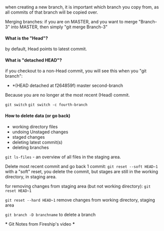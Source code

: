when creating a new branch, it is important which branch you copy from, as all commits of that branch will be copied over.

Merging branches: if you are on MASTER, and you want to merge "Branch-3" into MASTER, then simply "git merge Branch-3"

#### What is the "Head"?

by default, Head points to latest commit.

#### What is "detached HEAD"?

if you checkout to a non-Head commit, you will see this when you "git branch":

-   \*(HEAD detached at f264859f)
    master
    second-branch

Because you are no longer at the most recent (Head) commit.

`git switch`
`git switch -c fourth-branch`

#### How to delete data (or go back)

-   working directory files
-   undoing Unstaged changes
-   staged changes
-   deleting latest commit(s)
-   deleting branches

`git ls-files` - an overview of all files in the staging area.

Delete most recent commit and go back 1 commit:
`git reset --soft HEAD~1`
with a "soft" reset, you delete the commit, but stages are still in the working directory, in staging area.

for removing changes from staging area (but not working directory):
`git reset HEAD~1`

`git reset --hard HEAD~1`
remove changes from working directory, staging area

`git branch -D branchname` to delete a branch

**\*** Git Notes from Fireship's video **\***
